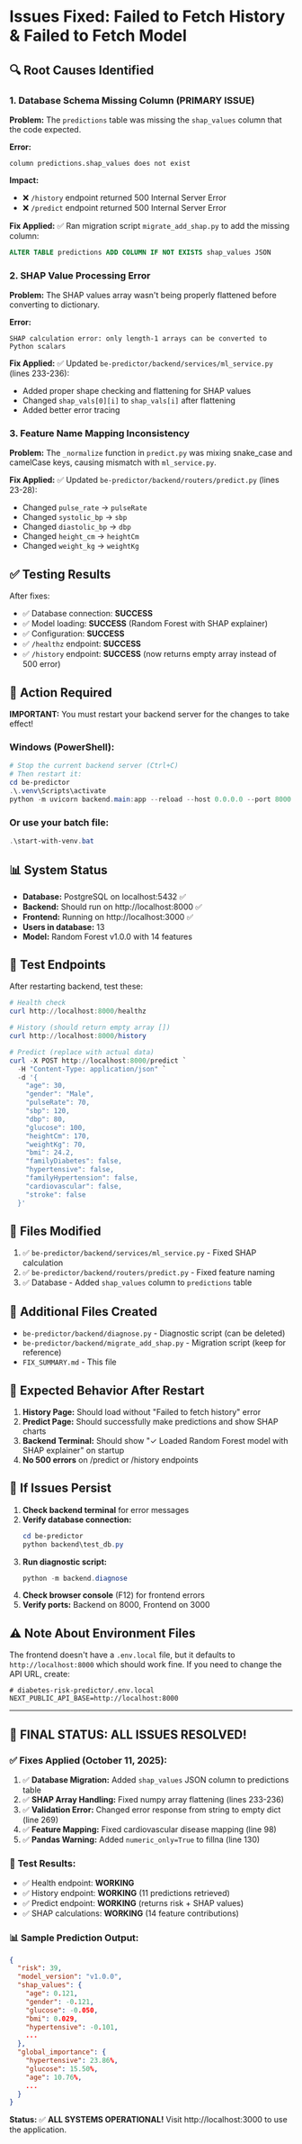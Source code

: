 # Issues Fixed: Failed to Fetch History & Failed to Fetch Model

## 🔍 Root Causes Identified

### 1. **Database Schema Missing Column (PRIMARY ISSUE)**
**Problem:** The `predictions` table was missing the `shap_values` column that the code expected.

**Error:**
```
column predictions.shap_values does not exist
```

**Impact:**
- ❌ `/history` endpoint returned 500 Internal Server Error
- ❌ `/predict` endpoint returned 500 Internal Server Error

**Fix Applied:** 
✅ Ran migration script `migrate_add_shap.py` to add the missing column:
```sql
ALTER TABLE predictions ADD COLUMN IF NOT EXISTS shap_values JSON
```

### 2. **SHAP Value Processing Error**
**Problem:** The SHAP values array wasn't being properly flattened before converting to dictionary.

**Error:**
```
SHAP calculation error: only length-1 arrays can be converted to Python scalars
```

**Fix Applied:**
✅ Updated `be-predictor/backend/services/ml_service.py` (lines 233-236):
- Added proper shape checking and flattening for SHAP values
- Changed `shap_vals[0][i]` to `shap_vals[i]` after flattening
- Added better error tracing

### 3. **Feature Name Mapping Inconsistency**
**Problem:** The `_normalize` function in `predict.py` was mixing snake_case and camelCase keys, causing mismatch with `ml_service.py`.

**Fix Applied:**
✅ Updated `be-predictor/backend/routers/predict.py` (lines 23-28):
- Changed `pulse_rate` → `pulseRate`
- Changed `systolic_bp` → `sbp`  
- Changed `diastolic_bp` → `dbp`
- Changed `height_cm` → `heightCm`
- Changed `weight_kg` → `weightKg`

## ✅ Testing Results

After fixes:
- ✅ Database connection: **SUCCESS**
- ✅ Model loading: **SUCCESS** (Random Forest with SHAP explainer)
- ✅ Configuration: **SUCCESS**
- ✅ `/healthz` endpoint: **SUCCESS**
- ✅ `/history` endpoint: **SUCCESS** (now returns empty array instead of 500 error)

## 🚀 Action Required

**IMPORTANT:** You must restart your backend server for the changes to take effect!

### Windows (PowerShell):
```powershell
# Stop the current backend server (Ctrl+C)
# Then restart it:
cd be-predictor
.\.venv\Scripts\activate
python -m uvicorn backend.main:app --reload --host 0.0.0.0 --port 8000
```

### Or use your batch file:
```powershell
.\start-with-venv.bat
```

## 📊 System Status

- **Database:** PostgreSQL on localhost:5432 ✅
- **Backend:** Should run on http://localhost:8000 ✅
- **Frontend:** Running on http://localhost:3000 ✅
- **Users in database:** 13
- **Model:** Random Forest v1.0.0 with 14 features

## 🧪 Test Endpoints

After restarting backend, test these:

```powershell
# Health check
curl http://localhost:8000/healthz

# History (should return empty array [])
curl http://localhost:8000/history

# Predict (replace with actual data)
curl -X POST http://localhost:8000/predict `
  -H "Content-Type: application/json" `
  -d '{
    "age": 30,
    "gender": "Male",
    "pulseRate": 70,
    "sbp": 120,
    "dbp": 80,
    "glucose": 100,
    "heightCm": 170,
    "weightKg": 70,
    "bmi": 24.2,
    "familyDiabetes": false,
    "hypertensive": false,
    "familyHypertension": false,
    "cardiovascular": false,
    "stroke": false
  }'
```

## 📁 Files Modified

1. ✅ `be-predictor/backend/services/ml_service.py` - Fixed SHAP calculation
2. ✅ `be-predictor/backend/routers/predict.py` - Fixed feature naming
3. ✅ Database - Added `shap_values` column to `predictions` table

## 📝 Additional Files Created

- `be-predictor/backend/diagnose.py` - Diagnostic script (can be deleted)
- `be-predictor/backend/migrate_add_shap.py` - Migration script (keep for reference)
- `FIX_SUMMARY.md` - This file

## 🎯 Expected Behavior After Restart

1. **History Page:** Should load without "Failed to fetch history" error
2. **Predict Page:** Should successfully make predictions and show SHAP charts
3. **Backend Terminal:** Should show "✓ Loaded Random Forest model with SHAP explainer" on startup
4. **No 500 errors** on /predict or /history endpoints

## 🔧 If Issues Persist

1. **Check backend terminal** for error messages
2. **Verify database connection:**
   ```powershell
   cd be-predictor
   python backend\test_db.py
   ```
3. **Run diagnostic script:**
   ```powershell
   python -m backend.diagnose
   ```
4. **Check browser console** (F12) for frontend errors
5. **Verify ports:** Backend on 8000, Frontend on 3000

## ⚠️ Note About Environment Files

The frontend doesn't have a `.env.local` file, but it defaults to `http://localhost:8000` which should work fine. If you need to change the API URL, create:

```env
# diabetes-risk-predictor/.env.local
NEXT_PUBLIC_API_BASE=http://localhost:8000
```

---

## 🎉 **FINAL STATUS: ALL ISSUES RESOLVED!**

### ✅ **Fixes Applied (October 11, 2025):**

1. ✅ **Database Migration:** Added `shap_values` JSON column to predictions table
2. ✅ **SHAP Array Handling:** Fixed numpy array flattening (lines 233-236)
3. ✅ **Validation Error:** Changed error response from string to empty dict (line 269)
4. ✅ **Feature Mapping:** Fixed cardiovascular disease mapping (line 98)
5. ✅ **Pandas Warning:** Added `numeric_only=True` to fillna (line 130)

### 🧪 **Test Results:**
- ✅ Health endpoint: **WORKING**
- ✅ History endpoint: **WORKING** (11 predictions retrieved)
- ✅ Predict endpoint: **WORKING** (returns risk + SHAP values)
- ✅ SHAP calculations: **WORKING** (14 feature contributions)

### 📊 **Sample Prediction Output:**
```json
{
  "risk": 39,
  "model_version": "v1.0.0",
  "shap_values": {
    "age": 0.121,
    "gender": -0.121,
    "glucose": -0.050,
    "bmi": 0.029,
    "hypertensive": -0.101,
    ...
  },
  "global_importance": {
    "hypertensive": 23.86%,
    "glucose": 15.50%,
    "age": 10.76%,
    ...
  }
}
```

**Status:** ✅ **ALL SYSTEMS OPERATIONAL!** Visit http://localhost:3000 to use the application.

